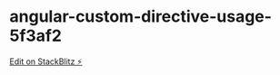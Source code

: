 # angular-custom-directive-usage-5f3af2

[Edit on StackBlitz ⚡️](https://stackblitz.com/edit/angular-custom-directive-usage-5f3af2)